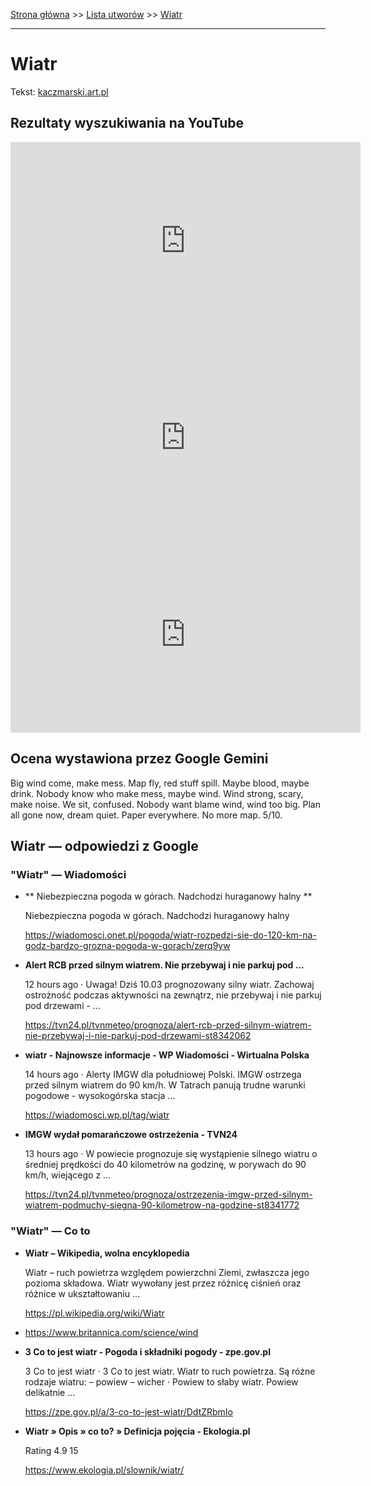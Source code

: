 [Strona główna](../index.md) >> [Lista utworów](../list.md) >> [Wiatr](631.md)

---

# Wiatr

Tekst: [kaczmarski.art.pl](https://www.kaczmarski.art.pl/tworczosc/wiersze/wiatr/)

## Rezultaty wyszukiwania na YouTube

<iframe width="560" height="315" src="https://www.youtube.com/embed/2rf313UQq50?si=IdontcarewhotheIRSsendsImnotpayingtaxes" title="YouTube video player" frameborder="0" allow="accelerometer; autoplay; clipboard-write; encrypted-media; gyroscope; picture-in-picture; web-share" referrerpolicy="strict-origin-when-cross-origin" allowfullscreen></iframe>

<iframe width="560" height="315" src="https://www.youtube.com/embed/BOsGgWTPiAE?si=IdontcarewhotheIRSsendsImnotpayingtaxes" title="YouTube video player" frameborder="0" allow="accelerometer; autoplay; clipboard-write; encrypted-media; gyroscope; picture-in-picture; web-share" referrerpolicy="strict-origin-when-cross-origin" allowfullscreen></iframe>

<iframe width="560" height="315" src="https://www.youtube.com/embed/Wg8j87IwhHA?si=IdontcarewhotheIRSsendsImnotpayingtaxes" title="YouTube video player" frameborder="0" allow="accelerometer; autoplay; clipboard-write; encrypted-media; gyroscope; picture-in-picture; web-share" referrerpolicy="strict-origin-when-cross-origin" allowfullscreen></iframe>

## Ocena wystawiona przez Google Gemini

Big wind come, make mess. Map fly, red stuff spill. Maybe blood, maybe drink. Nobody know who make mess, maybe wind. Wind strong, scary, make noise. We sit, confused. Nobody want blame wind, wind too big. Plan all gone now, dream quiet. Paper everywhere. No more map. 5/10.


## Wiatr — odpowiedzi z Google

### "Wiatr" — Wiadomości

- **  Niebezpieczna pogoda w górach. Nadchodzi huraganowy halny  **

    Niebezpieczna pogoda w górach. Nadchodzi huraganowy halny 

   <https://wiadomosci.onet.pl/pogoda/wiatr-rozpedzi-sie-do-120-km-na-godz-bardzo-grozna-pogoda-w-gorach/zerq9yw>
- **Alert RCB przed silnym wiatrem. Nie przebywaj i nie parkuj pod ...**

    12 hours ago  ·  Uwaga! Dziś 10.03 prognozowany silny wiatr. Zachowaj ostrożność podczas aktywności na zewnątrz, nie przebywaj i nie parkuj pod drzewami - ... 

   <https://tvn24.pl/tvnmeteo/prognoza/alert-rcb-przed-silnym-wiatrem-nie-przebywaj-i-nie-parkuj-pod-drzewami-st8342062>
- **wiatr - Najnowsze informacje - WP Wiadomości - Wirtualna Polska**

    14 hours ago  ·  Alerty IMGW dla południowej Polski. IMGW ostrzega przed silnym wiatrem do 90 km/h. W Tatrach panują trudne warunki pogodowe - wysokogórska stacja ... 

   <https://wiadomosci.wp.pl/tag/wiatr>
- **IMGW wydał pomarańczowe ostrzeżenia - TVN24**

    13 hours ago  ·  W powiecie prognozuje się wystąpienie silnego wiatru o średniej prędkości do 40 kilometrów na godzinę, w porywach do 90 km/h, wiejącego z ... 

   <https://tvn24.pl/tvnmeteo/prognoza/ostrzezenia-imgw-przed-silnym-wiatrem-podmuchy-siegna-90-kilometrow-na-godzine-st8341772>

### "Wiatr" — Co to

- **Wiatr – Wikipedia, wolna encyklopedia**

    Wiatr – ruch powietrza względem powierzchni Ziemi, zwłaszcza jego pozioma składowa. Wiatr wywołany jest przez różnicę ciśnień oraz różnice w ukształtowaniu ... 

   <https://pl.wikipedia.org/wiki/Wiatr>
- <https://www.britannica.com/science/wind>
- **3 Co to jest wiatr - Pogoda i składniki pogody - zpe.gov.pl**

    3 Co to jest wiatr · 3 Co to jest wiatr. Wiatr to ruch powietrza. Są różne rodzaje wiatru: – powiew – wicher · Powiew to słaby wiatr. Powiew delikatnie ... 

   <https://zpe.gov.pl/a/3-co-to-jest-wiatr/DdtZRbmIo>
- **Wiatr » Opis » co to? » Definicja pojęcia - Ekologia.pl**

    Rating   4.9  15   

   <https://www.ekologia.pl/slownik/wiatr/>

